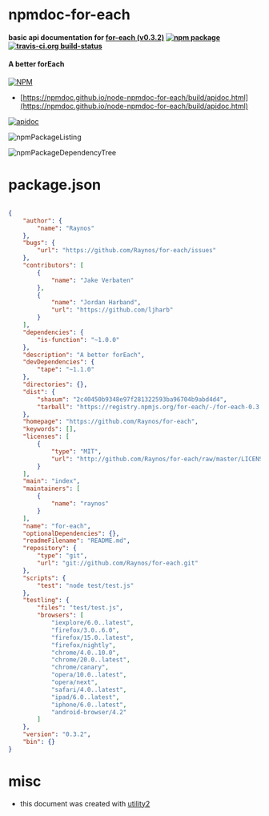 # npmdoc-for-each

#### basic api documentation for  [for-each (v0.3.2)](https://github.com/Raynos/for-each)  [![npm package](https://img.shields.io/npm/v/npmdoc-for-each.svg?style=flat-square)](https://www.npmjs.org/package/npmdoc-for-each) [![travis-ci.org build-status](https://api.travis-ci.org/npmdoc/node-npmdoc-for-each.svg)](https://travis-ci.org/npmdoc/node-npmdoc-for-each)

#### A better forEach

[![NPM](https://nodei.co/npm/for-each.png?downloads=true&downloadRank=true&stars=true)](https://www.npmjs.com/package/for-each)

- [https://npmdoc.github.io/node-npmdoc-for-each/build/apidoc.html](https://npmdoc.github.io/node-npmdoc-for-each/build/apidoc.html)

[![apidoc](https://npmdoc.github.io/node-npmdoc-for-each/build/screenCapture.buildCi.browser.%252Ftmp%252Fbuild%252Fapidoc.html.png)](https://npmdoc.github.io/node-npmdoc-for-each/build/apidoc.html)

![npmPackageListing](https://npmdoc.github.io/node-npmdoc-for-each/build/screenCapture.npmPackageListing.svg)

![npmPackageDependencyTree](https://npmdoc.github.io/node-npmdoc-for-each/build/screenCapture.npmPackageDependencyTree.svg)



# package.json

```json

{
    "author": {
        "name": "Raynos"
    },
    "bugs": {
        "url": "https://github.com/Raynos/for-each/issues"
    },
    "contributors": [
        {
            "name": "Jake Verbaten"
        },
        {
            "name": "Jordan Harband",
            "url": "https://github.com/ljharb"
        }
    ],
    "dependencies": {
        "is-function": "~1.0.0"
    },
    "description": "A better forEach",
    "devDependencies": {
        "tape": "~1.1.0"
    },
    "directories": {},
    "dist": {
        "shasum": "2c40450b9348e97f281322593ba96704b9abd4d4",
        "tarball": "https://registry.npmjs.org/for-each/-/for-each-0.3.2.tgz"
    },
    "homepage": "https://github.com/Raynos/for-each",
    "keywords": [],
    "licenses": [
        {
            "type": "MIT",
            "url": "http://github.com/Raynos/for-each/raw/master/LICENSE"
        }
    ],
    "main": "index",
    "maintainers": [
        {
            "name": "raynos"
        }
    ],
    "name": "for-each",
    "optionalDependencies": {},
    "readmeFilename": "README.md",
    "repository": {
        "type": "git",
        "url": "git://github.com/Raynos/for-each.git"
    },
    "scripts": {
        "test": "node test/test.js"
    },
    "testling": {
        "files": "test/test.js",
        "browsers": [
            "iexplore/6.0..latest",
            "firefox/3.0..6.0",
            "firefox/15.0..latest",
            "firefox/nightly",
            "chrome/4.0..10.0",
            "chrome/20.0..latest",
            "chrome/canary",
            "opera/10.0..latest",
            "opera/next",
            "safari/4.0..latest",
            "ipad/6.0..latest",
            "iphone/6.0..latest",
            "android-browser/4.2"
        ]
    },
    "version": "0.3.2",
    "bin": {}
}
```



# misc
- this document was created with [utility2](https://github.com/kaizhu256/node-utility2)
